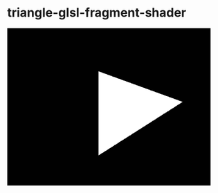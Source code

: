 # triangle-glsl-fragment-shader

![triangle](https://github.com/davidporras31/triangle-glsl-fragment-shader/raw/main/triangle.png "triangle")
